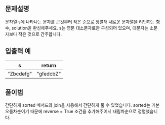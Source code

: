 ## 문제설명

문자열 s에 나타나는 문자를 큰것부터 작은 순으로 정렬해 새로운 문자열을 리턴하는 함수, solution을 완성해주세요.
s는 영문 대소문자로만 구성되어 있으며, 대문자는 소문자보다 작은 것으로 간주합니다.

## 입출력 예

| s         | return    |
| --------- | --------- |
| "Zbcdefg" | "gfedcbZ" |

## 풀이법

간단하게 sorted 메서드와 join을 사용해서 간단하게 풀 수 있었습니다.
sorted는 기본 오름차순이기 때문에 reverse = True 조건을 추가해주어서 내림차순으로 정렬했습니다.
